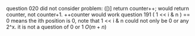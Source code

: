 question 020  did not consider problem: ([)]
              return counter++; would return counter, not counter+1. ++counter would work
question 191  ( 1 << i  & n ) == 0  means the ith position is 0, note that 1 << i & n could not only be 0 or any 2^x. it is not a 
              question of 0 or 1
$O(m+n)$
